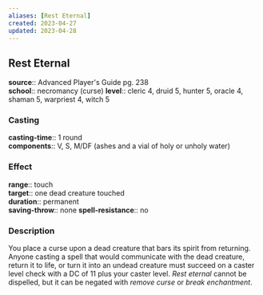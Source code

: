 ```yaml
---
aliases: [Rest Eternal]
created: 2023-04-27
updated: 2023-04-28
---
```


## Rest Eternal

**source**:: Advanced Player's Guide pg. 238  
**school**:: necromancy (curse)
**level**:: cleric 4, druid 5, hunter 5, oracle 4, shaman 5, warpriest 4, witch 5

### Casting

**casting-time**:: 1 round  
**components**:: V, S, M/DF (ashes and a vial of holy or unholy water)

### Effect

**range**:: touch  
**target**:: one dead creature touched  
**duration**:: permanent  
**saving-throw**:: none
**spell-resistance**:: no

### Description

You place a curse upon a dead creature that bars its spirit from returning. Anyone casting a spell that would communicate with the dead creature, return it to life, or turn it into an undead creature must succeed on a caster level check with a DC of 11 plus your caster level. *Rest eternal* cannot be dispelled, but it can be negated with *remove curse* or *break enchantment*.
